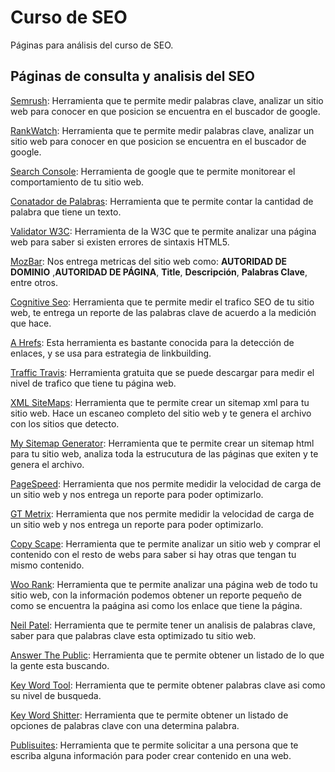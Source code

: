 # Curso de SEO

Páginas para análisis del curso de SEO.

## Páginas de consulta y analisis del SEO

[Semrush](https://www.semrush.com/): Herramienta que te permite medir palabras clave, analizar un sitio web para conocer en que posicion se encuentra en el buscador de google.

[RankWatch](https://www.rankwatch.com/): Herramienta que te permite medir palabras clave, analizar un sitio web para conocer en que posicion se encuentra en el buscador de google.

[Search Console](https://search.google.com/search-console/about): Herramienta de google que te permite monitorear el comportamiento de tu sitio web.

[Conatador de Palabras](https://www.contadordepalabras.com/): Herramienta que te permite contar la cantidad de palabra que tiene un texto.

[Validator W3C](https://validator.w3.org): Herramienta de la W3C que te permite analizar una página web para saber si existen errores de sintaxis HTML5.

[MozBar](https://moz.com/products/pro/seo-toolbar): Nos entrega metricas del sitio web como: **AUTORIDAD DE DOMINIO** ,**AUTORIDAD DE PÁGINA**, **Title**, **Descripción**, **Palabras Clave**, entre otros.

[Cognitive Seo](https://cognitiveseo.com/): Herramienta que te permite medir el trafico SEO de tu sitio web, te entrega un reporte de las palabras clave de acuerdo a la medición que hace.

[A Hrefs](https://ahrefs.com/es/): Esta herramienta es bastante conocida para la detección de enlaces, y se usa para estrategia de linkbuilding.

[Traffic Travis](https://www.traffictravis.com/): Herramienta gratuita que se puede descargar para medir el nivel de trafico que tiene tu página web.

[XML SiteMaps](https://www.xml-sitemaps.com/): Herramienta que te permite crear un sitemap xml para tu sitio web. Hace un escaneo completo del sitio web y te genera el archivo con los sitios que detecto.

[My Sitemap Generator](https://www.mysitemapgenerator.com/en/start/free.str.html): Herramienta que te permite crear un sitemap html para tu sitio web, analiza toda la estrucutura de las páginas que exiten y te genera el archivo.

[PageSpeed](https://developers.google.com/speed/pagespeed/insights/): Herramienta que nos permite medidir la velocidad de carga de un sitio web y nos entrega un reporte para poder optimizarlo.

[GT Metrix](https://gtmetrix.com/): Herramienta que nos permite medidir la velocidad de carga de un sitio web y nos entrega un reporte para poder optimizarlo.

[Copy Scape](https://www.copyscape.com/): Herramienta que te permite analizar un sitio web y comprar el contenido con el resto de webs para saber si hay otras que tengan tu mismo contenido.

[Woo Rank](https://www.woorank.com/es/): Herramienta que te permite analizar una página web de todo tu sitio web, con la información podemos obtener un reporte pequeño de como se encuentra la paágina asi como los enlace que tiene la página.

[Neil Patel](https://neilpatel.com/ubersuggest/): Herramienta que te permite tener un analisis de palabras clave, saber para que palabras clave esta optimizado tu sitio web.

[Answer The Public](https://answerthepublic.com/): Herramienta que te permite obtener un listado de lo que la gente esta buscando.

[Key Word Tool](https://keywordtool.io/): Herramienta que te permite obtener palabras clave asi como su nivel de busqueda.

[Key Word Shitter](https://keywordshitter.com/): Herramienta que te permite obtener un listado de opciones de palabras clave con una determina palabra.

[Publisuites](https://www.publisuites.com/advertisers/signup/): Herramienta que te permite solicitar a una persona que te escriba alguna información para poder crear contenido en una web.
